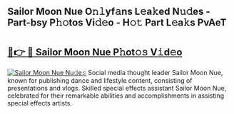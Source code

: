 ## Sailor Moon Nue O𝚗𝚕yf𝚊ns L𝚎a𝚔ed N𝚞𝚍es - Part-bsy P𝚑𝚘tos Vi𝚍𝚎o - H𝚘𝚝 Part L𝚎a𝚔s PvAeT

# <h2><a href="http://kf6yd2.oniu.top/?m=Sailor+Moon+Nue">🔗👉 🔴 Sailor Moon Nue P𝚑ot𝚘𝚜 V𝚒d𝚎o</a></h2>

[![Sailor Moon Nue Nu𝚍e𝚜](https://i.imgur.com/0qMVB7G.gif)](http://kf6yd2.oniu.top/?m=Sailor+Moon+Nue)
Social media thought leader Sailor Moon Nue, known for publishing dance and lifestyle content, consisting of presentations and vlogs. Skilled special effects assistant Sailor Moon Nue, celebrated for their remarkable abilities and accomplishments in assisting special effects artists.  
